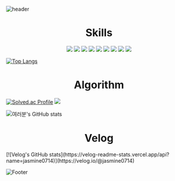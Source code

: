 ![header](https://capsule-render.vercel.app/api?type=transparent&color=auto&height=200&section=header&text=Front-End%20Developer&fontSize=50)

<h1 align ="center">Skills</h1>

<p align ="center">
<img src="https://img.shields.io/badge/HTML5-E34F26?style=flat-square&logo=HTML5&logoColor=white" />
<img src="https://img.shields.io/badge/CSS3-1572B6?style=flat-square&logo=CSS3&logoColor=white" />
<img src="https://img.shields.io/badge/JavaScript-F7DF1E?style=flat-square&logo=JavaScript&logoColor=white" />
<img src="https://img.shields.io/badge/TypeScript-3178C6?style=flat-square&logo=TypeScript&logoColor=white" />
<img src="https://img.shields.io/badge/React-61DAFB?style=flat-square&logo=React&logoColor=white" />
<img src="https://img.shields.io/badge/React Router-CA4245?style=flat-square&logo=React&logoColor=white" />
<img src="https://img.shields.io/badge/React Query-FF4154?style=flat-square&logo=React&logoColor=white" />
<img src="https://img.shields.io/badge/React Hook Form-EC5990?style=flat-square&logo=React&logoColor=white" />
<img src="https://img.shields.io/badge/Firebase-FFCA28?style=flat-square&logo=Firebase&logoColor=white" />

<p align ="center">

[![Top Langs](https://github-readme-stats.vercel.app/api/top-langs/?username=minsun0714)](https://github.com/minsun0714/github-readme-stats)


<h1 align ="center">Algorithm</h1>
  
[![Solved.ac Profile](http://mazassumnida.wtf/api/v2/generate_badge?boj=javascriptminsun)](https://solved.ac/javascriptminsun/)
 <img src="http://mazandi.herokuapp.com/api?handle=javascriptminsun&theme=cool"/>

![여러분's GitHub stats](https://github-readme-stats.vercel.app/api?username=minsun0714&show_icons=true&theme=radical)

<h1 align ="center">Velog</h1>
[![Velog's GitHub stats](https://velog-readme-stats.vercel.app/api?name=jasmine0714)](https://velog.io/@jasmine0714)


![Footer](https://capsule-render.vercel.app/api?type=waving&color=auto&height=200&section=footer)

